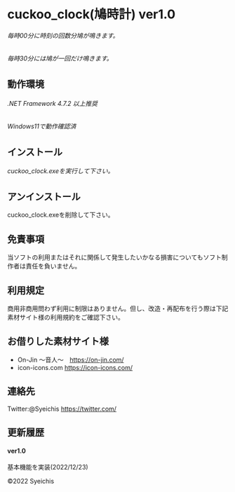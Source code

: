 # cuckoo_clock(鳩時計) ver1.0

###### 毎時00分に時刻の回数分鳩が鳴きます。
###### 毎時30分には鳩が一回だけ鳴きます。

## 動作環境
###### .NET Framework 4.7.2 以上推奨
###### Windows11で動作確認済

## インストール
###### cuckoo_clock.exeを実行して下さい。

## アンインストール
cuckoo_clock.exeを削除して下さい。

## 免責事項
当ソフトの利用またはそれに関係して発生したいかなる損害についてもソフト制作者は責任を負いません。

## 利用規定
商用非商用問わず利用に制限はありません。但し、改造・再配布を行う際は下記素材サイト様の利用規約をご確認下さい。

## お借りした素材サイト様
* On-Jin ～音人～　https://on-jin.com/
* icon-icons.com https://icon-icons.com/

## 連絡先
Twitter:@Syeichis
https://twitter.com/

## 更新履歴
#### ver1.0
基本機能を実装(2022/12/23)

©2022 Syeichis
